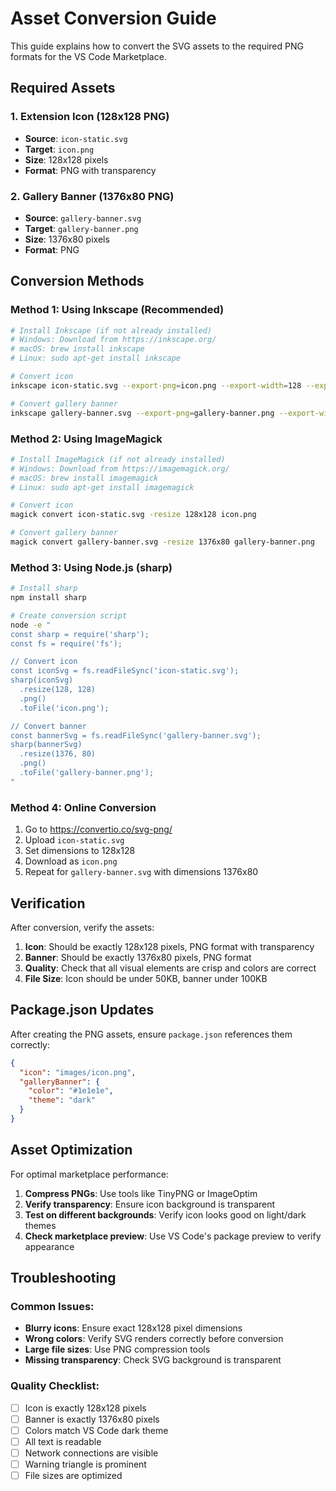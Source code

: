 # Asset Conversion Guide

This guide explains how to convert the SVG assets to the required PNG formats for the VS Code Marketplace.

## Required Assets

### 1. Extension Icon (128x128 PNG)
- **Source**: `icon-static.svg`
- **Target**: `icon.png`
- **Size**: 128x128 pixels
- **Format**: PNG with transparency

### 2. Gallery Banner (1376x80 PNG)
- **Source**: `gallery-banner.svg`
- **Target**: `gallery-banner.png`
- **Size**: 1376x80 pixels
- **Format**: PNG

## Conversion Methods

### Method 1: Using Inkscape (Recommended)
```bash
# Install Inkscape (if not already installed)
# Windows: Download from https://inkscape.org/
# macOS: brew install inkscape
# Linux: sudo apt-get install inkscape

# Convert icon
inkscape icon-static.svg --export-png=icon.png --export-width=128 --export-height=128

# Convert gallery banner
inkscape gallery-banner.svg --export-png=gallery-banner.png --export-width=1376 --export-height=80
```

### Method 2: Using ImageMagick
```bash
# Install ImageMagick (if not already installed)
# Windows: Download from https://imagemagick.org/
# macOS: brew install imagemagick
# Linux: sudo apt-get install imagemagick

# Convert icon
magick convert icon-static.svg -resize 128x128 icon.png

# Convert gallery banner
magick convert gallery-banner.svg -resize 1376x80 gallery-banner.png
```

### Method 3: Using Node.js (sharp)
```bash
# Install sharp
npm install sharp

# Create conversion script
node -e "
const sharp = require('sharp');
const fs = require('fs');

// Convert icon
const iconSvg = fs.readFileSync('icon-static.svg');
sharp(iconSvg)
  .resize(128, 128)
  .png()
  .toFile('icon.png');

// Convert banner
const bannerSvg = fs.readFileSync('gallery-banner.svg');
sharp(bannerSvg)
  .resize(1376, 80)
  .png()
  .toFile('gallery-banner.png');
"
```

### Method 4: Online Conversion
1. Go to https://convertio.co/svg-png/
2. Upload `icon-static.svg`
3. Set dimensions to 128x128
4. Download as `icon.png`
5. Repeat for `gallery-banner.svg` with dimensions 1376x80

## Verification

After conversion, verify the assets:

1. **Icon**: Should be exactly 128x128 pixels, PNG format with transparency
2. **Banner**: Should be exactly 1376x80 pixels, PNG format
3. **Quality**: Check that all visual elements are crisp and colors are correct
4. **File Size**: Icon should be under 50KB, banner under 100KB

## Package.json Updates

After creating the PNG assets, ensure `package.json` references them correctly:

```json
{
  "icon": "images/icon.png",
  "galleryBanner": {
    "color": "#1e1e1e",
    "theme": "dark"
  }
}
```

## Asset Optimization

For optimal marketplace performance:

1. **Compress PNGs**: Use tools like TinyPNG or ImageOptim
2. **Verify transparency**: Ensure icon background is transparent
3. **Test on different backgrounds**: Verify icon looks good on light/dark themes
4. **Check marketplace preview**: Use VS Code's package preview to verify appearance

## Troubleshooting

### Common Issues:
- **Blurry icons**: Ensure exact 128x128 pixel dimensions
- **Wrong colors**: Verify SVG renders correctly before conversion
- **Large file sizes**: Use PNG compression tools
- **Missing transparency**: Check SVG background is transparent

### Quality Checklist:
- [ ] Icon is exactly 128x128 pixels
- [ ] Banner is exactly 1376x80 pixels
- [ ] Colors match VS Code dark theme
- [ ] All text is readable
- [ ] Network connections are visible
- [ ] Warning triangle is prominent
- [ ] File sizes are optimized
